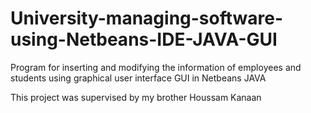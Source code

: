 # University-managing-software-using-Netbeans-IDE-JAVA-GUI
Program for inserting and modifying the information of employees and students using graphical user interface GUI in Netbeans JAVA

This project was supervised by my brother Houssam Kanaan
